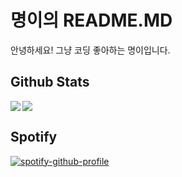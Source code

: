 # 명이의 README.MD

안녕하세요! 그냥 코딩 좋아하는 명이입니다.

## Github Stats  
<img src="https://github-readme-stats.vercel.app/api?username=myoun&show_icons=true&count_private=true&hide_border=true" align="center" />

<img src="https://github-readme-stats.vercel.app/api/top-langs/?username=myoun&hide_border=true&layout=compact" align="left" />

<br/>


## Spotify
[![spotify-github-profile](https://spotify-github-profile.vercel.app/api/view?uid=0qwbkjhq0at655urmjw2sgllk&cover_image=true&theme=default)](https://spotify-github-profile.vercel.app/api/view?uid=0qwbkjhq0at655urmjw2sgllk&redirect=true)
